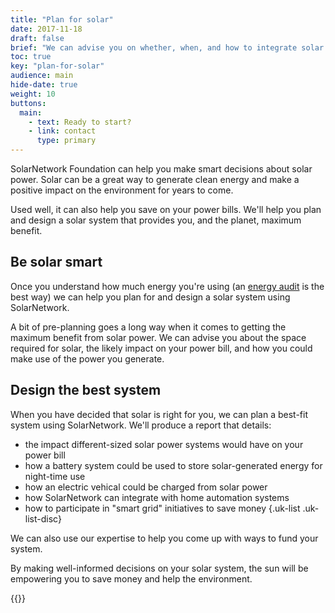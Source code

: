```yaml
---
title: "Plan for solar"
date: 2017-11-18
draft: false
brief: "We can advise you on whether, when, and how to integrate solar into your energy mix."
toc: true
key: "plan-for-solar"
audience: main
hide-date: true
weight: 10
buttons:
  main:
    - text: Ready to start?
    - link: contact
      type: primary
---
```

SolarNetwork Foundation can help you make smart decisions about solar power. Solar can be a great way to generate clean energy and make a positive impact on the environment for years to come.

Used well, it can also help you save on your power bills. We'll help you plan and design a solar system that provides you, and the planet, maximum benefit.

<!--
If you generally use electricity all day, then a
solar power system can make a big impact on your power bill. If you are primarily away during the
day, much of the power generated by the solar panels will be exported to the grid. Your
local electricity retailer will have to agree to buy that exported energy, so the impact it has on
your power bill depends on the price they are willing to pay you for that power.
-->

## Be solar smart

Once you understand how much energy you're using (an [energy audit](power-audit.html) is the best way) we can help you plan for and design a solar system using SolarNetwork.

A bit of pre-planning goes a long way when it comes to getting the maximum benefit from solar power. We can advise you about the space required for solar, the likely impact on your power bill, and how you could make use of the power you generate.

## Design the best system

When you have decided that solar is right for you, we can plan a best-fit system using SolarNetwork. We'll produce a report that details:

 * the impact different-sized solar power systems would have on your power bill
 * how a battery system could be used to store solar-generated energy for night-time use
 * how an electric vehical could be charged from solar power
 * how SolarNetwork can integrate with home automation systems
 * how to participate in "smart grid" initiatives to save money
{.uk-list .uk-list-disc}

We can also use our expertise to help you come up with ways to fund your system.

By making well-informed decisions on your solar system, the sun will be empowering you to save
money and help the environment.

{{<button-bar buttons="main"/>}}
